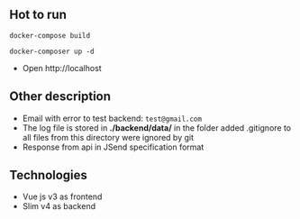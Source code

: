 ## Hot to run
```docker-compose build```

```docker-composer up -d```
- Open http://localhost

## Other description

- Email with error to test backend: `test@gmail.com`
- The log file is stored in <b>./backend/data/</b> in the folder added .gitignore to
  all files from this directory were ignored by git
- Response from api in JSend specification format
## Technologies
- Vue js v3 as frontend
- Slim v4 as backend



